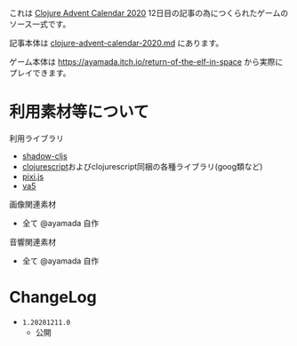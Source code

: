 これは [Clojure Advent Calendar 2020](https://qiita.com/advent-calendar/2020/clojure) 12日目の記事の為につくられたゲームのソース一式です。

記事本体は [clojure-advent-calendar-2020.md](clojure-advent-calendar-2020.md) にあります。

ゲーム本体は https://ayamada.itch.io/return-of-the-elf-in-space から実際にプレイできます。


# 利用素材等について

利用ライブラリ

- [shadow-cljs](https://github.com/thheller/shadow-cljs)
- [clojurescript](https://clojurescript.org/)およびclojurescript同梱の各種ライブラリ(goog類など)
- [pixi.js](https://github.com/pixijs/pixi.js)
- [va5](https://github.com/ayamada/va5)

画像関連素材

- 全て @ayamada 自作

音響関連素材

- 全て @ayamada 自作


# ChangeLog

- `1.20201211.0`
    - 公開


